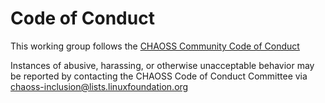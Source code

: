 # Code of Conduct

This working group follows the [CHAOSS Community Code of Conduct](https://github.com/chaoss/governance/blob/master/code-of-conduct.md)

Instances of abusive, harassing, or otherwise unacceptable behavior may be reported by contacting the CHAOSS Code of Conduct Committee via  <chaoss-inclusion@lists.linuxfoundation.org>
